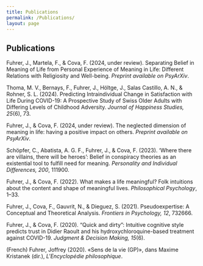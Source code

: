 ```yaml
---
title: Publications
permalink: /Publications/
layout: page
---
```


## Publications

Fuhrer, J., Martela, F., & Cova, F. (2024, under review). Separating Belief in Meaning of Life from Personal Experience of Meaning in Life: Different Relations with Religiosity and Well-being. *Preprint available on PsyArXiv*.

Thoma, M. V., Bernays, F., Fuhrer, J., Höltge, J., Salas Castillo, A. N., & Rohner, S. L. (2024). Predicting Intraindividual Change in Satisfaction with Life During COVID-19: A Prospective Study of Swiss Older Adults with Differing Levels of Childhood Adversity. *Journal of Happiness Studies, 25*(6), 73.

Fuhrer, J., & Cova, F. (2024, under review). The neglected dimension of meaning in life: having a positive impact on others. *Preprint available on PsyArXiv*.

Schöpfer, C., Abatista, A. G. F., Fuhrer, J., & Cova, F. (2023). ‘Where there are villains, there will be heroes’: Belief in conspiracy theories as an existential tool to fulfill need for meaning. *Personality and Individual Differences, 200*, 111900.

Fuhrer, J., & Cova, F. (2022). What makes a life meaningful? Folk intuitions about the content and shape of meaningful lives. *Philosophical Psychology*, 1–33.

Fuhrer, J., Cova, F., Gauvrit, N., & Dieguez, S. (2021). Pseudoexpertise: A Conceptual and Theoretical Analysis. *Frontiers in Psychology, 12*, 732666.

Fuhrer, J., & Cova, F. (2020). “Quick and dirty”: Intuitive cognitive style predicts trust in Didier Raoult and his hydroxychloroquine-based treatment against COVID-19. *Judgment & Decision Making, 15*(6).

(French) Fuhrer, Joffrey (2020). «Sens de la vie (GP)», dans Maxime Kristanek (dir.), *L'Encyclopédie philosophique*.
